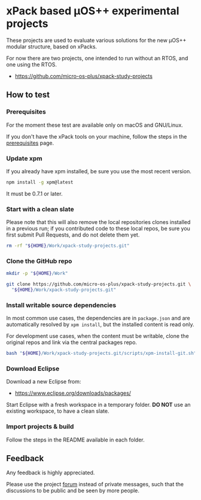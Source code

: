 # xPack based µOS++ experimental projects

These projects are used to evaluate various solutions for the new
µOS++ modular structure, based on xPacks.

For now there are two projects, one intended to run without an RTOS,
and one using the RTOS.

- https://github.com/micro-os-plus/xpack-study-projects

## How to test

### Prerequisites

For the moment these test are available only on macOS and GNU/Linux.

If you don't have the xPack tools on your machine, follow the steps in the
[prerequisites](https://xpack.github.io/install/) page.

### Update xpm

If you already have xpm installed, be sure you use the most recent version.

```sh
npm install -g xpm@latest
```

It must be 0.7.1 or later.

### Start with a clean slate

Please note that this will also remove the local repositories clones
installed in a previous run;
if you contributed code to these local repos,
be sure you first submit Pull Requests, and
do not delete them yet.

```sh
rm -rf "${HOME}/Work/xpack-study-projects.git"
```

### Clone the GitHub repo

```sh
mkdir -p "${HOME}/Work"

git clone https://github.com/micro-os-plus/xpack-study-projects.git \
  "${HOME}/Work/xpack-study-projects.git"
```

### Install writable source dependencies

In most common use cases, the dependencies are in `package.json` and are
automatically resolved by `xpm install`, but the installed content
is read only.

For development use cases, when the content must be writable, clone
the original repos and link via the central packages repo.

```sh
bash "${HOME}/Work/xpack-study-projects.git/scripts/xpm-install-git.sh"
```

### Download Eclipse

Download a new Eclipse from:

- https://www.eclipse.org/downloads/packages/

Start Eclipse with a fresh workspace in a temporary folder. **DO NOT** use
an existing workspace, to have a clean slate.

### Import projects & build

Follow the steps in the README available in each folder.

## Feedback

Any feedback is highly appreciated.

Please use the project
[forum](https://www.tapatalk.com/groups/xpack/xpack-based-os-experimental-projects-t116.html)
instead of private messages, such that the
discussions to be public and be seen by more people.
